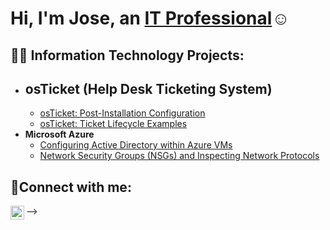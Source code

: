 <h1>Hi, I'm Jose, an <a href="https://linkedin.com/in/jose-pena-7855babb/">IT Professional</a>☺</h1>

<h2>👨‍💻 Information Technology Projects:</h2>

- <b>osTicket (Help Desk Ticketing System)</b>
  - 
  - [osTicket: Post-Installation Configuration](https://github.com/JosePena93/post-install-config)
  - [osTicket: Ticket Lifecycle Examples](https://github.com/JosePena93/ticket-lifecycle)
- <b>Microsoft Azure</b>
  - [Configuring Active Directory within Azure VMs](https://github.com/JosePena93/configure-ad)
  - [Network Security Groups (NSGs) and Inspecting Network Protocols](https://github.com/JosePena93/azure-network-protocols)

<h2>🤳Connect with me:</h2>


[<img align="left" alt="Josh | LinkedIn" width="22px" src="https://cdn.jsdelivr.net/npm/simple-icons@v3/icons/linkedin.svg" />][linkedin]



[linkedin]: https://linkedin.com/in/jose-pena-7855babb
-->
